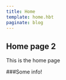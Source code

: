 ```yaml
---
title: Home
template: home.hbt
paginate: blog
---
```

## Home page 2

This is the home page

###Some info!
